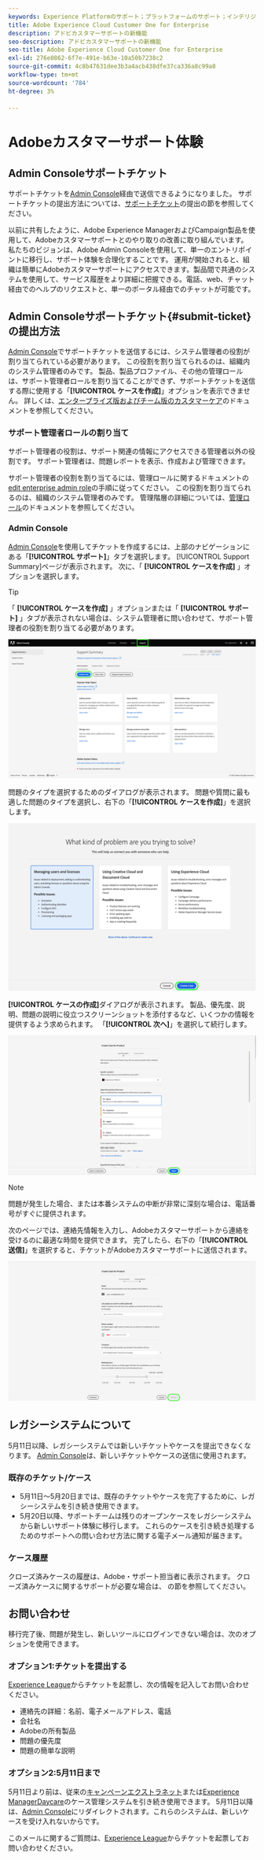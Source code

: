 ```yaml
---
keywords: Experience Platformのサポート；プラットフォームのサポート；インテリジェントサービスのサポート；顧客aiのサポートattribution aiのサポートrtcdpのサポートサポートチケットの送信；カスタマーサポート
title: Adobe Experience Cloud Customer One for Enterprise
description: アドビカスタマーサポートの新機能
seo-description: アドビカスタマーサポートの新機能
seo-title: Adobe Experience Cloud Customer One for Enterprise
exl-id: 276e0862-6f7e-491e-b63e-10a50b7238c2
source-git-commit: 4c8b47631dee3b3a4acb438dfe37ca336a8c99a8
workflow-type: tm+mt
source-wordcount: '784'
ht-degree: 3%

---
```


# Adobeカスタマーサポート体験

## Admin Consoleサポートチケット

サポートチケットを[Admin Console](https://adminconsole.adobe.com/)経由で送信できるようになりました。 サポートチケットの提出方法については、[サポートチケット](#submit-ticket)の提出の節を参照してください。

以前に共有したように、Adobe Experience ManagerおよびCampaign製品を使用して、Adobeカスタマーサポートとのやり取りの改善に取り組んでいます。 私たちのビジョンは、Adobe Admin Consoleを使用して、単一のエントリポイントに移行し、サポート体験を合理化することです。 運用が開始されると、組織は簡単にAdobeカスタマーサポートにアクセスできます。製品間で共通のシステムを使用して、サービス履歴をより詳細に把握できる。電話、web、チャット経由でのヘルプのリクエストと、単一のポータル経由でのチャットが可能です。

## Admin Consoleサポートチケット{#submit-ticket}の提出方法

[Admin Console](https://adminconsole.adobe.com/)でサポートチケットを送信するには、システム管理者の役割が割り当てられている必要があります。 この役割を割り当てられるのは、組織内のシステム管理者のみです。 製品、製品プロファイル、その他の管理ロールは、サポート管理者ロールを割り当てることができず、サポートチケットを送信する際に使用する「**[!UICONTROL ケースを作成]**」オプションを表示できません。 詳しくは、[エンタープライズ版およびチーム版のカスタマーケア](https://helpx.adobe.com/enterprise/using/support-and-expert-services.html)のドキュメントを参照してください。

### サポート管理者ロールの割り当て

サポート管理者の役割は、サポート関連の情報にアクセスできる管理者以外の役割です。 サポート管理者は、問題レポートを表示、作成および管理できます。

サポート管理者の役割を割り当てるには、管理ロールに関するドキュメントの[edit enterprise admin role](https://helpx.adobe.com/enterprise/using/admin-roles.html#add-admin-teams)の手順に従ってください。 この役割を割り当てられるのは、組織のシステム管理者のみです。 管理階層の詳細については、[管理ロール](https://helpx.adobe.com/enterprise/admin-guide.html/enterprise/using/admin-roles.ug.html)のドキュメントを参照してください。

### Admin Console

[Admin Console](https://adminconsole.adobe.com/)を使用してチケットを作成するには、上部のナビゲーションにある「**[!UICONTROL サポート]**」タブを選択します。 [!UICONTROL Support Summary]ページが表示されます。 次に、「 **[!UICONTROL ケースを作成]** 」オプションを選択します。

>[!TIP]
>
> 「 **[!UICONTROL ケースを作成]** 」オプションまたは「 **[!UICONTROL サポート]** 」タブが表示されない場合は、システム管理者に問い合わせて、サポート管理者の役割を割り当てる必要があります。

![「Admin Consoleサポート」タブ](./assets/Support.png)

問題のタイプを選択するためのダイアログが表示されます。 問題や質問に最も適した問題のタイプを選択し、右下の「**[!UICONTROL ケースを作成]**」を選択します。

![問題の選択](./assets/select-case-type.png)

**[!UICONTROL ケースの作成]**&#x200B;ダイアログが表示されます。 製品、優先度、説明、問題の説明に役立つスクリーンショットを添付するなど、いくつかの情報を提供するよう求められます。 「**[!UICONTROL 次へ]**」を選択して続行します。

![ケースの作成](./assets/create_case.png)

>[!NOTE]
>
> 問題が発生した場合、または本番システムの中断が非常に深刻な場合は、電話番号がすぐに提供されます。

次のページでは、連絡先情報を入力し、Adobeカスタマーサポートから連絡を受けるのに最適な時間を提供できます。 完了したら、右下の「**[!UICONTROL 送信]**」を選択すると、チケットがAdobeカスタマーサポートに送信されます。

![チケットの送信](./assets/submit_case.png)

## レガシーシステムについて

5月11日以降、レガシーシステムでは新しいチケットやケースを提出できなくなります。  [Admin Console](https://adminconsole.adobe.com/)は、新しいチケットやケースの送信に使用されます。

### 既存のチケット/ケース

* 5月11日～5月20日までは、既存のチケットやケースを完了するために、レガシーシステムを引き続き使用できます。
* 5月20日以降、サポートチームは残りのオープンケースをレガシーシステムから新しいサポート体験に移行します。  これらのケースを引き続き処理するためのサポートへの問い合わせ方法に関する電子メール通知が届きます。

### ケース履歴

クローズ済みケースの履歴は、Adobe・サポート担当者に表示されます。  クローズ済みケースに関するサポートが必要な場合は、 の節を参照してください。

## お問い合わせ

移行完了後、問題が発生し、新しいツールにログインできない場合は、次のオプションを使用できます。

### オプション1:チケットを提出する

[Experience League](https://experienceleague.adobe.com/?support-solution=General#support)からチケットを起票し、次の情報を記入してお問い合わせください。

* 連絡先の詳細：名前、電子メールアドレス、電話
* 会社名
* Adobeの所有製品
* 問題の優先度
* 問題の簡単な説明

### オプション2:5月11日まで

5月11日より前は、従来の[キャンペーンエクストラネット](https://support.neolane.net/webApp/extranetLogin)または[Experience ManagerDaycare](https://daycare.day.com/home.html)のケース管理システムを引き続き使用できます。  5月11日以降は、[Admin Console](https://adminconsole.adobe.com/)にリダイレクトされます。これらのシステムは、新しいケースを受け入れないからです。

このメールに関するご質問は、[Experience League](https://experienceleague.adobe.com/?support-solution=General#support)からチケットを起票してお問い合わせください。
